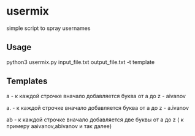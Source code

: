 # usermix
simple script to spray usernames


## Usage
python3 usermix.py input_file.txt output_file.txt -t template

## Templates

a - к каждой строчке вначало добавляется буква от a до z - aivanov

a. - к каждой строчке вначало добавляется буква от a до z - a.ivanov 

ab - к каждой строчке вначало добавляется две буквы от a до z ( к примеру aaivanov,abivanov и так далее)
